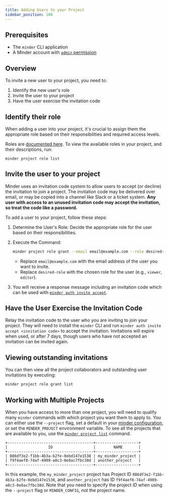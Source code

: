 ```yaml
---
title: Adding Users to your Project
sidebar_position: 100
---
```


## Prerequisites

- The `minder` CLI application
- A Minder account with [`admin` permission](../user_management/user_roles.md)

## Overview

To invite a new user to your project, you need to:

1. Identify the new user's role
2. Invite the user to your project
3. Have the user exercise the invitation code

## Identify their role

When adding a user into your project, it's crucial to assign them the
appropriate role based on their responsibilities and required access levels.

Roles are [documented here](user_roles.md). To view the available roles in your
project, and their descriptions, run:

```
minder project role list
```

## Invite the user to your project

Minder uses an invitation code system to allow users to accept (or decline) the
invitation to join a project. The invitation code may be delivered over email,
or may be copied into a channel like Slack or a ticket system. **Any user with
access to an unused invitation code may accept the invitation, so treat the code
like a password.**

To add a user to your project, follow these steps:

1. Determine the User's Role: Decide the appropriate role for the user based on
   their responsibilities.

2. Execute the Command:

   ```bash
   minder project role grant --email email@example.com --role desired-role
   ```

   - Replace `email@example.com` with the email address of the user you want to
     invite.
   - Replace `desired-role` with the chosen role for the user (e.g., `viewer`,
     `editor`).

3. You will receive a response message including an invitation code which can be
   used with
   [`minder auth invite accept`](../ref/cli/minder_auth_invite_accept.md).

## Have the User Exercise the Invitation Code

Relay the invitation code to the user who you are inviting to join your project.
They will need to install the `minder` CLI and run
`minder auth invite accept <invitation code>` to accept the invitation.
Invitations will expire when used, or after 7 days, though users who have not
accepted an invitation can be invited again.

## Viewing outstanding invitations

You can then view all the project collaborators and outstanding user invitations
by executing:

```bash
minder project role grant list
```

## Working with Multiple Projects

When you have access to more than one project, you will need to qualify many
`minder` commands with which project you want them to apply to. You can either
use the `--project` flag, set a default in your
[minder configuration](../ref/cli_configuration.md), or set the `MINDER_PROJECT`
environment variable. To see all the projects that are available to you, use the
[`minder project list`](../ref/cli/minder_project_list.md) command.

```
+--------------------------------------+-------------------+
|                  ID                  |        NAME       |
+--------------------------------------+-------------------+
| 086df3e2-f1bb-4b3a-b2fe-0ebd147e1538 | my_minder_project |
| f9f4aef0-74af-4909-a0c3-0e8ac7fbc38d | another_project   |
+--------------------------------------+-------------------+
```

In this example, the `my_minder_project` project has Project ID
`086df3e2-f1bb-4b3a-b2fe-0ebd147e1538`, and `another_project` has ID
`f9f4aef0-74af-4909-a0c3-0e8ac7fbc38d`. Note that you need to specify the
project _ID_ when using the `--project` flag or `MINDER_CONFIG`, not the project
name.
